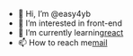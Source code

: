 - 👋 Hi, I’m @easy4yb
- 👀 I’m interested in front-end
- 🌱 I’m currently learning[react](https://reactjs.org/)
- 📫 How to reach me[mail](mailto:easy4yb@gmail.com)

<!---
easy4yb/easy4yb is a ✨ special ✨ repository because its `README.md` (this file) appears on your GitHub profile.
You can click the Preview link to take a look at your changes.
--->
